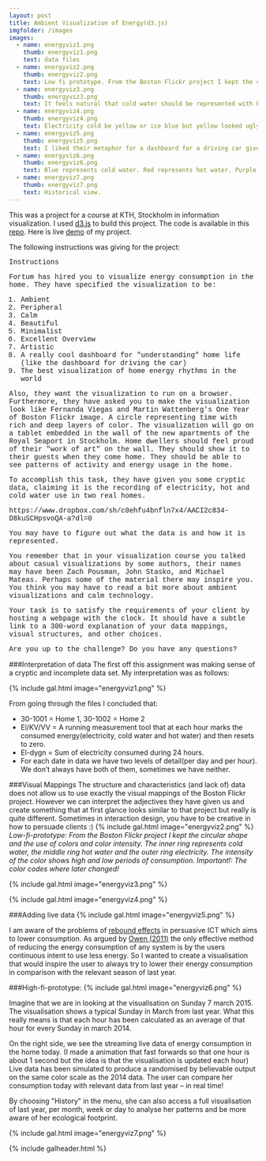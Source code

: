 ```yaml
---
layout: post
title: Ambient Visualization of Energy(d3.js)
imgfolder: /images
images:
  - name: energyviz1.png
    thumb: energyviz1.png
    text: data files
  - name: energyviz2.png
    thumb: energyviz2.png
    text: Low fi prototype. From the Boston Flickr project I kept the circular shape and the use of colors and color intensity. The inner ring represents cold water the middle ring hot water and the outer ring electricity. The intensity of the color shows high and low periods of consumption. The color codes where later changed.
  - name: energyviz3.png
    thumb: energyviz3.png
    text: It feels natural that cold water should be represented with blue and hot water with red.
  - name: energyviz4.png
    thumb: energyviz4.png
    text: Electricity cold be yellow or ice blue but yellow looked ugly and blue was already taken. I chose purple.
  - name: energyviz5.png
    thumb: energyviz5.png
    text: I liked their metaphor for a dashboard for a driving car given by the client
  - name: energyviz6.png
    thumb: energyviz6.png
    text: Blue represents cold water. Red represents hot water. Purple represents Electricity.  
  - name: energyviz7.png
    thumb: energyviz7.png
    text: Historical view.    
---
```

This was a project for a course at KTH, Stockholm in information visualization. I used [d3.js](http://d3js.org) to build this project. The code is available in this [repo](https://github.com/EvertLagerberg/Ambient-Visualization-of-Energy). Here is live [demo](http://evertlagerberg.github.io/Ambient-Visualization-of-Energy/) of my project. 

The following instructions was giving for the project:


<div style = 'font-family: "Courier New", Courier, monospace'>
<p>Instructions</p>

<p>Fortum has hired you to visualize energy consumption in the home. They have specified the visualization to be:</p>

1. Ambient
2. Peripheral
3. Calm
4. Beautiful
5. Minimalist
6. Excellent Overview
7. Artistic
8. A really cool dashboard for "understanding" home life (like the dashboard for driving the car)
9. The best visualization of home energy rhythms in the world

<p>Also, they want the visualization to run on a browser. Furthermore, they have asked you to make the visualization look like Fernanda Viegas and Martin Wattenberg's One Year of Boston Flickr image. A circle representing time with rich and deep layers of color. The visualization will go on a tablet embedded in the wall of the new apartments of the Royal Seaport in Stockholm. Home dwellers should feel proud of their "work of art" on the wall. They should show it to their guests when they come home. They should be able to see patterns of activity and energy usage in the home.</p>

<p>To accomplish this task, they have given you some cryptic data, claiming it is the recording of electricity, hot and cold water use in two real homes.</p>

<p>https://www.dropbox.com/sh/c0ehfu4bnfln7x4/AACI2c834-D8kuSCHpsvoQA-a?dl=0</p>

<p>You may have to figure out what the data is and how it is represented.</p>

<p>You remember that in your visualization course you talked about casual visualizations by some authors, their names may have been Zach Pousman, John Stasko, and Michael Mateas. Perhaps some of the material there may inspire you. You think you may have to read a bit more about ambient visualizations and calm technology.</p>

<p>Your task is to satisfy the requirements of your client by hosting a webpage with the clock. It should have a subtle link to a 300-word explanation of your data mappings, visual structures, and other choices.</p>

<p>Are you up to the challenge? Do you have any questions?</p>
</div>


###Interpretation of data
The first off this assignment was making sense of a cryptic and incomplete data set. My interpretation was as follows:


{% include gal.html image="energyviz1.png" %}

From going through the files I concluded that:

- 30-1001 = Home 1, 30-1002 = Home 2
- El/KV/VV = A running measurement tool that at each hour marks the consumed energy(electricity, cold water and hot water) and then resets to zero.
- El-dygn = Sum of electricity consumed during 24 hours.
- For each date in data we have two levels of detail(per day and per hour). We don’t always have both of them, sometimes we have neither.

###Visual Mappings
The structure and characteristics (and lack of) data does not allow us to use exactly the visual mappings of the Boston Flickr project. However we can interpret the adjectives they have given us and create something that at first glance looks similar to that project but really is quite different. Sometimes in interaction design, you have to be creative in how to persuade clients :)
{% include gal.html image="energyviz2.png" %}
*Low-fi-prototype: From the Boston Flickr project I kept the circular shape and the use of colors and color intensity. The inner ring represents cold water, the middle ring hot water and the outer ring electricity. The intensity of the color shows high and low periods of consumption. Important!: The color codes where later changed!*

{% include gal.html image="energyviz3.png" %}


{% include gal.html image="energyviz4.png" %}


###Adding live data
{% include gal.html image="energyviz5.png" %}


I am aware of the problems of [rebound effects](http://enviroinfo.eu/sites/default/files/pdfs/vol7574/0013.pdf) in persuasive ICT which aims to lower consumption. As argued by [Owen (2011)](https://www.youtube.com/watch?v=2S1mPOWRsSc) the only effective method of reducing the energy consumption of any system is by the users continuous intent to use less energy. So I wanted to create a visualisation that would inspire the user to always try to lower their energy consumption in comparison with the relevant season of last year.

###High-fi-prototype:
{% include gal.html image="energyviz6.png" %} 


Imagine that we are in looking at the visualisation on Sunday 7 march 2015. The visualisation shows a typical Sunday in March from last year. What this really means is that each hour has been calculated as an average of that hour for every Sunday in march 2014.

On the right side, we see the streaming live data of energy consumption in the home today. (I made a animation that fast forwards so that one hour is about 1 second but the idea is that the visualisation is updated each hour) Live data has been simulated to produce a randomised by believable output on the same color scale as the 2014 data. The user can compare her consumption today with relevant data from last year – in real time! 

By choosing "History" in the menu, she can also access a full visualisation of last year, per month, week or day to analyse her patterns and be more aware of her ecological footprint.

{% include gal.html image="energyviz7.png" %}

{% include galheader.html %}
 

